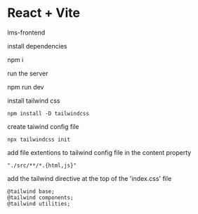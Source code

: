 # React + Vite

lms-frontend

install dependencies

npm i

run the server

npm run dev

install tailwind css
```
npm install -D tailwindcss
```

create taiwind config file
```
npx tailwindcss init
```
add file extentions to tailwind config file in the content property
```
"./src/**/*.{html,js}"
````

add the tailwind directive at the top of the 'index.css' file
```
@tailwind base;
@tailwind components;
@tailwind utilities;
```